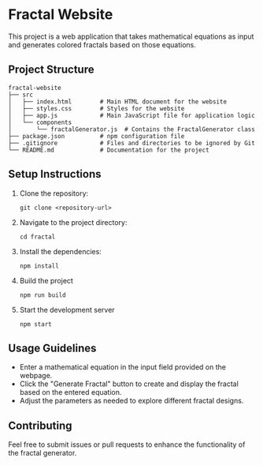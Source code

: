 # Fractal Website

This project is a web application that takes mathematical equations as input and generates colored fractals based on those equations.

## Project Structure

```
fractal-website
├── src
│   ├── index.html        # Main HTML document for the website
│   ├── styles.css        # Styles for the website
│   ├── app.js            # Main JavaScript file for application logic
│   └── components
│       └── fractalGenerator.js  # Contains the FractalGenerator class
├── package.json          # npm configuration file
├── .gitignore            # Files and directories to be ignored by Git
└── README.md             # Documentation for the project
```

## Setup Instructions

1. Clone the repository:
   ```
   git clone <repository-url>
   ```

2. Navigate to the project directory:
   ```
   cd fractal
   ```

3. Install the dependencies:
   ```
   npm install
   
   ```

4. Build the project
   ```
   npm run build
   ```

5. Start the development server
   ```
   npm start
   ```


## Usage Guidelines

- Enter a mathematical equation in the input field provided on the webpage.
- Click the "Generate Fractal" button to create and display the fractal based on the entered equation.
- Adjust the parameters as needed to explore different fractal designs.

## Contributing

Feel free to submit issues or pull requests to enhance the functionality of the fractal generator.